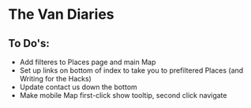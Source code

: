 # The Van Diaries

## To Do's:
- Add filteres to Places page and main Map
- Set up links on bottom of index to take you to prefiltered Places (and Writing for the Hacks)
- Update contact us down the bottom
- Make mobile Map first-click show tooltip, second click navigate
